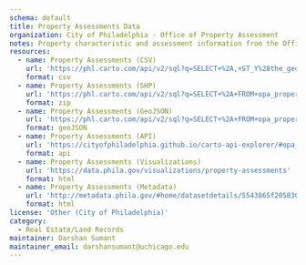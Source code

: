 ```yaml
---
schema: default
title: Property Assessments Data
organization: City of Philadelphia - Office of Property Assessment
notes: Property characteristic and assessment information from the Office of Property Assessment. Updated twice per week.
resources:
  - name: Property Assessments (CSV)
    url: 'https://phl.carto.com/api/v2/sql?q=SELECT+%2A,+ST_Y%28the_geom%29+AS+lat,+ST_X%28the_geom%29+AS+lng+FROM+opa_properties_public&filename=opa_properties_public&format=csv&skipfields=cartodb_id,the_geom,the_geom_webmercator'
    format: csv
  - name: Property Assessments (SHP)
    url: 'https://phl.carto.com/api/v2/sql?q=SELECT+%2A+FROM+opa_properties_public&filename=opa_properties_public&format=shp&skipfields=cartodb_id'
    format: zip
  - name: Property Assessments (GeoJSON)
    url: 'https://phl.carto.com/api/v2/sql?q=SELECT+%2A+FROM+opa_properties_public&filename=opa_properties_public&format=geojson&skipfields=cartodb_id'
    format: geoJSON
  - name: Property Assessments (API)
    url: 'https://cityofphiladelphia.github.io/carto-api-explorer/#opa_properties_public'
    format: api
  - name: Property Assessments (Visualizations)
    url: 'https://data.phila.gov/visualizations/property-assessments'
    format: html
  - name: Property Assessments (Metadata)
    url: 'http://metadata.phila.gov/#home/datasetdetails/5543865f20583086178c4ee5/'
    format: html
license: 'Other (City of Philadelphia)'
category:
  - Real Estate/Land Records
maintainer: Darshan Sumant
maintainer_email: darshansumant@uchicago.edu
---
```

